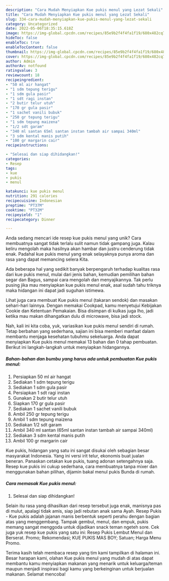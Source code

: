 ```yaml
---
description: "Cara Mudah Menyiapkan Kue pukis menul yang Lezat Sekali"
title: "Cara Mudah Menyiapkan Kue pukis menul yang Lezat Sekali"
slug: 334-cara-mudah-menyiapkan-kue-pukis-menul-yang-lezat-sekali
category: Uncategorized
date: 2022-05-06T18:35:15.618Z
image: https://img-global.cpcdn.com/recipes/85e9b2f4f4fa1f19/680x482cq70/kue-pukis-menul-foto-resep-utama.jpg
hideToc: false
enableToc: true
enableTocContent: false
thumbnail: https://img-global.cpcdn.com/recipes/85e9b2f4f4fa1f19/680x482cq70/kue-pukis-menul-foto-resep-utama.jpg
cover: https://img-global.cpcdn.com/recipes/85e9b2f4f4fa1f19/680x482cq70/kue-pukis-menul-foto-resep-utama.jpg
author: Admin
authorAv: notfound
ratingvalue: 3
reviewcount: 18
recipeingredient:
- "50 ml air hangat"
- "1 sdm tepung terigu"
- "1 sdm gula pasir"
- "1 sdt ragi instan"
- "2 butir telur utuh"
- "170 gr gula pasir"
- "1 sachet vanili bubuk"
- "250 gr tepung terigu"
- "1 sdm tepung maizena"
- "1/2 sdt garam"
- "340 ml santan 65ml santan instan tambah air sampai 340ml"
- "3 sdm kental manis putih"
- "100 gr margarin cair"
recipeinstructions:

- "Selesai dan siap dihidangkan!"
categories:
- Resep
tags:
- kue
- pukis
- menul

katakunci: kue pukis menul 
nutrition: 291 calories
recipecuisine: Indonesian
preptime: "PT37M"
cooktime: "PT32M"
recipeyield: "1"
recipecategory: Dinner

---
```





Anda sedang mencari ide resep kue pukis menul yang unik? Cara membuatnya sangat tidak terlalu sulit namun tidak gampang juga. Kalau keliru mengolah maka hasilnya akan hambar dan justru cenderung tidak enak. Padahal kue pukis menul yang enak selayaknya punya aroma dan rasa yang dapat memancing selera Kita.





Ada beberapa hal yang sedikit banyak berpengaruh terhadap kualitas rasa dari kue pukis menul, mulai dari jenis bahan, kemudian pemilihan bahan segar dan Bagus, sampai cara mengolah dan menyajikannya. Tak perlu pusing jika mau menyiapkan kue pukis menul enak,      asal sudah tahu triknya maka hidangan ini dapat jadi suguhan istimewa.














Lihat juga cara membuat Kue pukis menul (takaran sendok) dan masakan sehari-hari lainnya. Dengan memakai Cookpad, kamu menyetujui Kebijakan Cookie dan Ketentuan Pemakaian. Bisa disimpan di kulkas juga lho, jadi ketika mau makan dihangatkan dulu di microwave, bisa jadi stock.






Nah, kali ini kita coba, yuk, variasikan kue pukis menul sendiri di rumah. Tetap berbahan yang sederhana, sajian ini bisa memberi manfaat dalam membantu menjaga kesehatan tubuhmu sekeluarga. Anda dapat menyiapkan Kue pukis menul memakai 13 bahan dan 0 tahap pembuatan. Berikut ini langkah-langkah untuk menyiapkan hidangannya.

<!--inarticleads1-->

##### Bahan-bahan dan bumbu yang harus ada untuk pembuatan Kue pukis menul:

1. Persiapkan 50 ml air hangat
1. Sediakan 1 sdm tepung terigu
1. Sediakan 1 sdm gula pasir
1. Persiapkan 1 sdt ragi instan
1. Gunakan 2 butir telur utuh
1. Siapkan 170 gr gula pasir
1. Sediakan 1 sachet vanili bubuk
1. Ambil 250 gr tepung terigu
1. Ambil 1 sdm tepung maizena
1. Sediakan 1/2 sdt garam
1. Ambil 340 ml santan (65ml santan instan tambah air sampai 340ml)
1. Sediakan 3 sdm kental manis putih
1. Ambil 100 gr margarin cair


Kue pukis, hidangan yang satu ini sangat disukai oleh sebagian besar masyarakat Indonesia. Yang ini versi irit telur, ekonomis buat jualan beneran. Panaskan cetakan kue pukis, tuang adonan setengahnya saja. Resep kue pukis ini cukup sederhana, cara membuatnya tanpa mixer dan menggunakan bahan pilihan, dijamin bakal menul pukis Bunda di rumah. 

<!--inarticleads2-->

##### Cara memasak Kue pukis menul:


1. Selesai dan siap dihidangkan!

Selain itu rasa yang dihasilkan dari resep tersebut juga enak, manisnya pas di mulut, apalagi tidak amis, siap jadi rebutan anak sama Ayah. Resep Pukis - Kue pukis adalah jajanan manis berbentuk seperti perahu dengan bagian atas yang menggembang. Tampak gembul, menul, dan empuk, pukis memang sangat menggoda untuk dijadikan snack teman ngeteh sore. Cek juga yuk resep kue pukis yang satu ini: Resep Pukis Lembut Menul dan Berserat. Promo; Rekomendasi; KUE PUKIS MAS BOY; Satuan; Harga Menu Promo. 

Terima kasih telah membaca resep yang tim kami tampilkan di halaman ini. Besar harapan kami, olahan Kue pukis menul yang mudah di atas dapat membantu kamu menyiapkan makanan yang menarik untuk keluarga/teman maupun menjadi inspirasi bagi kamu yang berkeinginan untuk berjualan makanan. Selamat mencoba!
